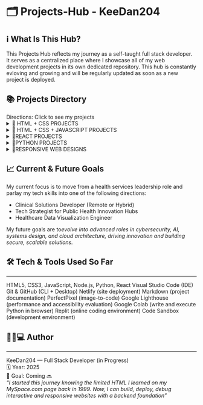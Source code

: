 # 🗂️ Projects-Hub - KeeDan204

<h2>ℹ️ What Is This Hub?</h2>
This Projects Hub reflects my journey as a self-taught full stack developer. It serves as a centralized place where I showcase all of my web development projects in its own dedicated repository. This hub is constantly evloving and growing and will be regularly updated as soon as a new project is deployed.

<h2>📚 Projects Directory</h2>
Directions: Click to see my projects

<details>
  <summary>🎨 HTML + CSS PROJECTS</summary>
  <br>
  <table>
    <thead>
      <tr>
        <th>Project</th>
        <th>Preview</th>
        <th>Links</th>
      </tr>
    </thead>
    <tbody>
      <tr>
        <td><bold>1. FreeCodeCamp Challenges</bold></td>
        <td><img src="https://github.com/keedan204/keedan204/blob/main/Screenshot%202025-08-20%20215730.jpg" width="180" height="120" /></td>
        <td><a href="">🌐</a> | <a href="https://www.freecodecamp.org/learn/full-stack-developer/">💻</a></td>
      </tr>
      <tr>
        <td>» Build A Cat Photo App</td>
        <td><img src="https://github.com/keedan204/Build-A-Cat-Photo-App/blob/main/Screenshot%202025-08-20%20210334.jpg?raw=true" width="180" height="120" /></td>
        <td><a href="https://build-a-cat-photo-app.netlify.app/">🌐</a> | <a href="https://github.com/keedan204/Build-A-Cat-Photo-App/blob/main/index.html">💻</a></td>
      </tr>
      <tr>
        <td>» Build A Cat Blog Page</td>
        <td><img src="https://github.com/keedan204/Build-A-Cat-Blog-Page/blob/main/Screenshot%202025-08-20%20215047.jpg" width="180" height="120" /></td>
        <td><a href="https://build-a-cat-blog-page.netlify.app/">🌐</a> | <a href="https://github.com/keedan204/Build-A-Cat-Blog-Page/blob/main/index.html">💻</a></td>
      </tr>
      <tr>
        <td>» Build A Hotel Feedback Form</td>
       <td><img src="https://github.com/keedan204/Build-A-Hotel-Feeback-Form/blob/main/Screenshot%202025-08-20%20215410.jpg" width="180" height="120" /></td>
        <td><a href="https://build-a-hotel-feedback-form.netlify.app/">🌐</a> | <a href="https://github.com/keedan204/Build-A-Hotel-Feeback-Form/blob/main/index.html">💻</a></td>
      </tr>
      <tr>
        <td>» Design A Cafe Menu</td>
    <td><img src="https://github.com/keedan204/keedan204/blob/main/Screenshot%202025-08-20%20221737.jpg" width="180" height="120" /></td>
        <td><a href="https://design-a-cafe-menu.netlify.app/">🌐</a> | <a href="">💻</a></td>
      </tr>
        <tr>
        <td>» Design a Greeting Card</td>
           <td><img src="https://github.com/keedan204/keedan204/blob/main/Screenshot%202025-08-20%20221807.jpg" width="180" height="120" /></td>
        <td><a href="https://design-a-greeting-card.netlify.app/">🌐</a> | <a href="">💻</a></td>
      </tr>
       <tr>
        <td>» Build a Set of Colored Markers</td>
             <td><img src="https://github.com/keedan204/keedan204/blob/main/Screenshot%202025-08-20%20221833.jpg" width="180" height="120" /></td>
        <td><a href="https://build-a-set-of-colored-markers.netlify.app/">🌐</a> | <a href="">💻</a></td>
      </tr>
           <tr>
        <td><bold>2. SheCodes HTML Projects</bold></td>
             <td><img src="https://github.com/keedan204/keedan204/blob/main/Screenshot%202025-08-20%20220940.jpg" width="180" height="120" /></td>
        <td><a href="https://www.shecodes.io/">🌐</a> | <a href="https://www.shecodes.io/">💻</a></td>
      </tr>
      <tr>
        <td>» SheCodes Basics</td>
          <td><img src="https://github.com/keedan204/keedan204/blob/main/Screenshot%202025-08-20%20220426.jpg" width="180" height="120" /></td>
        <td><a href="https://s3.amazonaws.com/shecodesio-production/challenge_submissions/files/002/550/018/original/Project_Ice_Cream.html?1739397008">🌐</a> | <a href="">💻</a></td>
      </tr>
      <tr>
        <td>» SheCodes Basics Add-On</td>
       <td><img src="https://github.com/keedan204/keedan204/blob/main/Screenshot%202025-08-20%20221431.jpg" width="180" height="120" /></td>
        <td><a href="https://s3.amazonaws.com/shecodesio-production/challenge_submissions/files/002/556/312/original/BasicAddOn_-_Final_Project.html?1739914330">🌐</a> | <a href="">💻</a></td>
      </tr>
      <tr>
        <td>» Event Hub Page</td>
        <td>Site preview image.</td>
        <td><a href="">🌐</a> | <a href="">💻</a></td>
      </tr>
      <tr>
        <td>» Movie Review Page</td>
        <td>Site preview image.</td>
        <td><a href="">🌐</a> | <a href="">💻</a></td>
      </tr>
      <tr>
        <td>» Recipe Page</td>
        <td>Site preview image.</td>
        <td><a href="">🌐</a> | <a href="">💻</a></td>
      </tr>
      <tr>
        <td>» Survey Form</td>
        <td>Site preview image.</td>
        <td><a href="">🌐</a> | <a href="">💻</a></td>
      </tr>
    </tbody>
  </table>
</details>

<details>
  <summary>🚀 HTML + CSS + JAVASCRIPT PROJECTS</summary>
  <br>


SheCodes Plus
https://shecode-weather-forecast-project.netlify.app/

SheCodes Plus AI
https://love-poems-204.netlify.app/


SheCodes Plus Add-On
https://world-clock-project204.netlify.app/

</details>


<details>
  <summary>🧬REACT PROJECTS</summary>
  <br>


SheCodes React
https://www.weather.shecodes.io/

SheCodes React Add-On

</details>


<details>
  <summary>🐍PYTHON PROJECTS</summary>
  <br>

Python Basics
https://replit.com/@KMD204/Python-Basics-Final-Project?v=1#main.py

Python AI
https://colab.research.google.com/drive/1mA3D1Ih7ItFnRBZAJJG64FdPwpVOwQuq?usp=sharing

Python Advanced
https://replit.com/@KMD204/Week5AdvancedPython

</details>


<details>
  <summary>🦘RESPONSIVE WEB DESIGNS</summary>
  <br>
Coming 🔜
</details>



<h2>📈 Current & Future Goals</h2>
My current focus is to move from a health services leadership role and parlay my tech skills into one of the following directions:
  <ul>
  <li>Clinical Solutions Developer (Remote or Hybrid)</li>
  <li>Tech Strategist for Public Health Innovation Hubs</li>
  <li>Healthcare Data Visualization Engineer</li>
</ul>

My future goals are to<em>evolve into advanced roles in cybersecurity, AI, systems design, and cloud architecture, driving innovation and building secure, scalable solutions.</em>
<br>

<h2>🛠️ Tech & Tools Used So Far</h2>
<hr>
HTML5, CSS3, JavaScript, Node.js, Python, React
Visual Studio Code (IDE)
Git & GitHub (CLI + Desktop)
Netlify (site deployment)
Markdown (project documentation)
PerfectPixel (image-to-code)
Google Lighthouse (performance and accessibility evaluation)
Google Colab (write and execute Python in browser)
Replit (online coding environment)
Code Sandbox (development environment)
<br>

<h2>👩🏾💻 Author</h2>
<hr>
KeeDan204 — <i></i>Full Stack Developer (in Progress)</i>
<br>
🗓️ Year: 2025
<br>
🎯 Goal: Coming 🔜
<br>
<em>“I started this journey knowing the limited HTML I learned on my MySpace.com page back in 1999. Now, I can build, deploy, debug interactive and responsive websites with a backend foundation”</em>
<br>
